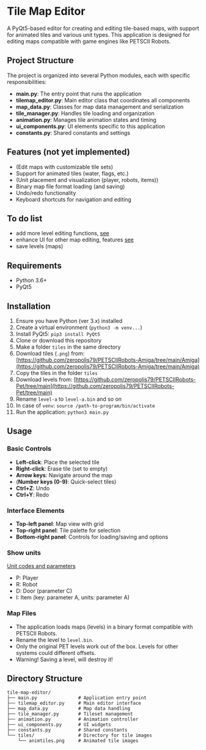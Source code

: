 # Tile Map Editor

A PyQt5-based editor for creating and editing tile-based maps, with support for animated tiles and various unit types. This application is designed for editing maps compatible with game engines like PETSCII Robots.

## Project Structure

The project is organized into several Python modules, each with specific responsibilities:

- **main.py**: The entry point that runs the application
- **tilemap_editor.py**: Main editor class that coordinates all components
- **map_data.py**: Classes for map data management and serialization
- **tile_manager.py**: Handles tile loading and organization
- **animation.py**: Manages tile animation states and timing
- **ui_components.py**: UI elements specific to this application
- **constants.py**: Shared constants and settings

## Features (not yet implemented)

- (Edit maps with customizable tile sets)
- Support for animated tiles (water, flags, etc.)
- (Unit placement and visualization (player, robots, items))
- Binary map file format loading (and saving)
- Undo/redo functionality
- Keyboard shortcuts for navigation and editing

## To do list
- add more level editing functions, [see](https://www.the8bitguy.com/pr-mapedit/)
- enhance UI for other map editing, features [see](https://www.the8bitguy.com/pr-mapedit/)
- save levels (maps) 

## Requirements

- Python 3.6+
- PyQt5

## Installation

1. Ensure you have Python (ver 3.x) installed
2. Create a virtual environment (`python3 -m venv...`)
3. Install PyQt5: `pip3 install PyQt5`
4. Clone or download this repository
5. Make a folder `tiles` in the same directory
6. Download tiles (`.png`) from: [https://github.com/zeropolis79/PETSCIIRobots-Amiga/tree/main/Amiga](https://github.com/zeropolis79/PETSCIIRobots-Amiga/tree/main/Amiga)
7. Copy the tiles in the folder `tiles`
8. Download levels from: [https://github.com/zeropolis79/PETSCIIRobots-Pet/tree/main](https://github.com/zeropolis79/PETSCIIRobots-Pet/tree/main)
9. Rename `level-a` to `level-a.bin` and so on
10. In case of `venv`: `source /path-to-program/bin/activate`
11. Run the application: `python3 main.py`

## Usage

### Basic Controls

- **Left-click**: Place the selected tile
- **Right-click**: Erase tile (set to empty)
- **Arrow keys**: Navigate around the map
- (**Number keys (0-9)**: Quick-select tiles)
- **Ctrl+Z**: Undo
- **Ctrl+Y**: Redo

### Interface Elements

- **Top-left panel**: Map view with grid
- **Top-right panel**: Tile palette for selection
- **Bottom-right panel**: Controls for loading/saving and options

### Show units

[Unit codes and parameters](https://www.the8bitguy.com/pr-mapedit/)

- P: Player
- R: Robot 
- D: Door (parameter C)
- I: Item (key: parameter A, units: parameter A)
 
### Map Files

- The application loads maps (levels) in a binary format compatible with PETSCII Robots. 
- Rename the level to `level.bin`. 
- Only the original PET levels work out of the box. Levels for other systems could different offsets.
- Warning! Saving a level, will destroy it!

## Directory Structure

```
tile-map-editor/
├── main.py               # Application entry point
├── tilemap_editor.py     # Main editor interface
├── map_data.py           # Map data handling
├── tile_manager.py       # Tileset management
├── animation.py          # Animation controller
├── ui_components.py      # UI widgets
├── constants.py          # Shared constants
└── tiles/                # Directory for tile images
    └── animtiles.png     # Animated tile images
```


